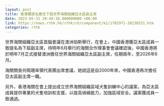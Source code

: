 ```yaml
---
layout: post
title: 香港獲提名擔任下屆世界海關組織亞太區副主席
date: 2023-05-31 20:49:38.000000000 +08:00
link: https://news.rthk.hk/rthk/ch/component/k2/1702971-20230531.htm
categories: rthk
---
```


世界海關組織亞太區首腦會議在澳洲珀斯舉行，在會上，中國香港獲亞太區成員一致提名為下屆副主席，待明年6月舉行的海關合作理事會會議確認後，中國香港將於明年7月正式接替澳洲擔任世界海關組織亞太區副主席，任期兩年，至2026年6月。

海關關長何珮珊率領代表團出席會議，她說這是自2000年來，中國香港再次擔任亞太區副主席一職。

另外，香港海關在會上提出成立世界海關組織區域犬隻訓練中心的議案，為亞太區成員提供專業的犬隻培訓和支援，以提高偵緝能力，加強區域安全。議案獲成員一致通過。
